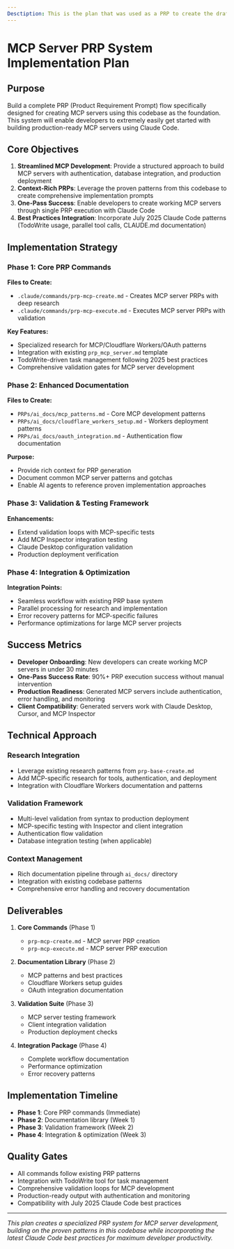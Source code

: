 ```yaml
---
Desctiption: This is the plan that was used as a PRP to create the draft /commands for prp-mcp and the prp_mc_base template
---
```


# MCP Server PRP System Implementation Plan

## Purpose

Build a complete PRP (Product Requirement Prompt) flow specifically designed for creating MCP servers using this codebase as the foundation. This system will enable developers to extremely easily get started with building production-ready MCP servers using Claude Code.

## Core Objectives

1. **Streamlined MCP Development**: Provide a structured approach to build MCP servers with authentication, database integration, and production deployment
2. **Context-Rich PRPs**: Leverage the proven patterns from this codebase to create comprehensive implementation prompts
3. **One-Pass Success**: Enable developers to create working MCP servers through single PRP execution with Claude Code
4. **Best Practices Integration**: Incorporate July 2025 Claude Code patterns (TodoWrite usage, parallel tool calls, CLAUDE.md documentation)

## Implementation Strategy

### Phase 1: Core PRP Commands

**Files to Create:**

- `.claude/commands/prp-mcp-create.md` - Creates MCP server PRPs with deep research
- `.claude/commands/prp-mcp-execute.md` - Executes MCP server PRPs with validation

**Key Features:**

- Specialized research for MCP/Cloudflare Workers/OAuth patterns
- Integration with existing `prp_mcp_server.md` template
- TodoWrite-driven task management following 2025 best practices
- Comprehensive validation gates for MCP server development

### Phase 2: Enhanced Documentation

**Files to Create:**

- `PRPs/ai_docs/mcp_patterns.md` - Core MCP development patterns
- `PRPs/ai_docs/cloudflare_workers_setup.md` - Workers deployment patterns
- `PRPs/ai_docs/oauth_integration.md` - Authentication flow documentation

**Purpose:**

- Provide rich context for PRP generation
- Document common MCP server patterns and gotchas
- Enable AI agents to reference proven implementation approaches

### Phase 3: Validation & Testing Framework

**Enhancements:**

- Extend validation loops with MCP-specific tests
- Add MCP Inspector integration testing
- Claude Desktop configuration validation
- Production deployment verification

### Phase 4: Integration & Optimization

**Integration Points:**

- Seamless workflow with existing PRP base system
- Parallel processing for research and implementation
- Error recovery patterns for MCP-specific failures
- Performance optimizations for large MCP server projects

## Success Metrics

- **Developer Onboarding**: New developers can create working MCP servers in under 30 minutes
- **One-Pass Success Rate**: 90%+ PRP execution success without manual intervention
- **Production Readiness**: Generated MCP servers include authentication, error handling, and monitoring
- **Client Compatibility**: Generated servers work with Claude Desktop, Cursor, and MCP Inspector

## Technical Approach

### Research Integration

- Leverage existing research patterns from `prp-base-create.md`
- Add MCP-specific research for tools, authentication, and deployment
- Integration with Cloudflare Workers documentation and patterns

### Validation Framework

- Multi-level validation from syntax to production deployment
- MCP-specific testing with Inspector and client integration
- Authentication flow validation
- Database integration testing (when applicable)

### Context Management

- Rich documentation pipeline through `ai_docs/` directory
- Integration with existing codebase patterns
- Comprehensive error handling and recovery documentation

## Deliverables

1. **Core Commands** (Phase 1)
   - `prp-mcp-create.md` - MCP server PRP creation
   - `prp-mcp-execute.md` - MCP server PRP execution

2. **Documentation Library** (Phase 2)
   - MCP patterns and best practices
   - Cloudflare Workers setup guides
   - OAuth integration documentation

3. **Validation Suite** (Phase 3)
   - MCP server testing framework
   - Client integration validation
   - Production deployment checks

4. **Integration Package** (Phase 4)
   - Complete workflow documentation
   - Performance optimization
   - Error recovery patterns

## Implementation Timeline

- **Phase 1**: Core PRP commands (Immediate)
- **Phase 2**: Documentation library (Week 1)
- **Phase 3**: Validation framework (Week 2)
- **Phase 4**: Integration & optimization (Week 3)

## Quality Gates

- All commands follow existing PRP patterns
- Integration with TodoWrite tool for task management
- Comprehensive validation loops for MCP development
- Production-ready output with authentication and monitoring
- Compatibility with July 2025 Claude Code best practices

---

_This plan creates a specialized PRP system for MCP server development, building on the proven patterns in this codebase while incorporating the latest Claude Code best practices for maximum developer productivity._
